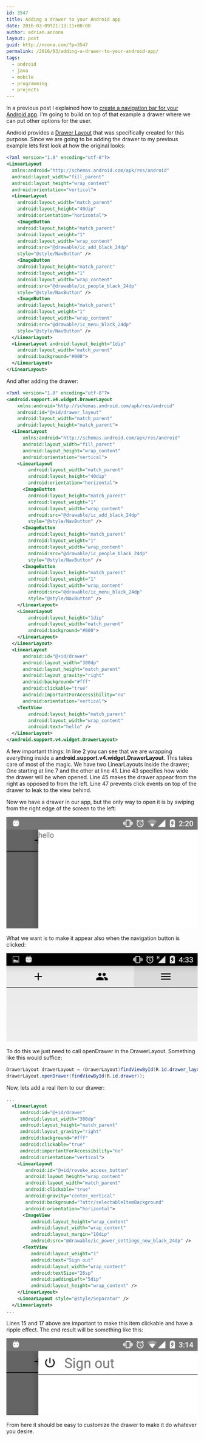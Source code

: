 ```yaml
---
id: 3547
title: Adding a drawer to your Android app
date: 2016-03-09T21:13:11+00:00
author: adrian.ancona
layout: post
guid: http://ncona.com/?p=3547
permalink: /2016/03/adding-a-drawer-to-your-android-app/
tags:
  - android
  - java
  - mobile
  - programming
  - projects
---
```

In a previous post I explained how to [create a navigation bar for your Android app](http://ncona.com/2016/03/create-a-navigation-menu-for-your-android-app/). I&#8217;m going to build on top of that example a drawer where we can put other options for the user.

Android provides a [Drawer Layout](http://developer.android.com/training/implementing-navigation/nav-drawer.html) that was specifically created for this purpose. Since we are going to be adding the drawer to my previous example lets first look at how the original looks:

<!--more-->

```xml
<?xml version="1.0" encoding="utf-8"?>
<LinearLayout
  xmlns:android="http://schemas.android.com/apk/res/android"
  android:layout_width="fill_parent"
  android:layout_height="wrap_content"
  android:orientation="vertical">
  <LinearLayout
    android:layout_width="match_parent"
    android:layout_height="40dip"
    android:orientation="horizontal">
    <ImageButton
    android:layout_height="match_parent"
    android:layout_weight="1"
    android:layout_width="wrap_content"
    android:src="@drawable/ic_add_black_24dp"
    style="@style/NavButton" />
    <ImageButton
    android:layout_height="match_parent"
    android:layout_weight="1"
    android:layout_width="wrap_content"
    android:src="@drawable/ic_people_black_24dp"
    style="@style/NavButton" />
    <ImageButton
    android:layout_height="match_parent"
    android:layout_weight="1"
    android:layout_width="wrap_content"
    android:src="@drawable/ic_menu_black_24dp"
    style="@style/NavButton" />
  </LinearLayout>
  <LinearLayout android:layout_height="1dip"
    android:layout_width="match_parent"
    android:background="#000">
  </LinearLayout>
</LinearLayout>
```

And after adding the drawer:

```xml
<?xml version="1.0" encoding="utf-8"?>
<android.support.v4.widget.DrawerLayout
    xmlns:android="http://schemas.android.com/apk/res/android"
    android:id="@+id/drawer_layout"
    android:layout_width="match_parent"
    android:layout_height="match_parent">
  <LinearLayout
      xmlns:android="http://schemas.android.com/apk/res/android"
      android:layout_width="fill_parent"
      android:layout_height="wrap_content"
      android:orientation="vertical">
    <LinearLayout
        android:layout_width="match_parent"
        android:layout_height="40dip"
        android:orientation="horizontal">
      <ImageButton
        android:layout_height="match_parent"
        android:layout_weight="1"
        android:layout_width="wrap_content"
        android:src="@drawable/ic_add_black_24dp"
        style="@style/NavButton" />
      <ImageButton
        android:layout_height="match_parent"
        android:layout_weight="1"
        android:layout_width="wrap_content"
        android:src="@drawable/ic_people_black_24dp"
        style="@style/NavButton" />
      <ImageButton
        android:layout_height="match_parent"
        android:layout_weight="1"
        android:layout_width="wrap_content"
        android:src="@drawable/ic_menu_black_24dp"
        style="@style/NavButton" />
    </LinearLayout>
    <LinearLayout
        android:layout_height="1dip"
        android:layout_width="match_parent"
        android:background="#000">
    </LinearLayout>
  </LinearLayout>
  <LinearLayout
      android:id="@+id/drawer"
      android:layout_width="300dp"
      android:layout_height="match_parent"
      android:layout_gravity="right"
      android:background="#fff"
      android:clickable="true"
      android:importantForAccessibility="no"
      android:orientation="vertical">
    <TextView
        android:layout_height="match_parent"
        android:layout_width="wrap_content"
        android:text="hello" />
  </LinearLayout>
</android.support.v4.widget.DrawerLayout>
```

A few important things: In line 2 you can see that we are wrapping everything inside a **android.support.v4.widget.DrawerLayout**. This takes care of most of the magic. We have two LinearLayouts inside the drawer; One starting at line 7 and the other at line 41. Line 43 specifies how wide the drawer will be when opened. Line 45 makes the drawer appear from the right as opposed to from the left. Line 47 prevents click events on top of the drawer to leak to the view behind.

Now we have a drawer in our app, but the only way to open it is by swiping from the right edge of the screen to the left:

[<img src="/images/posts/drawer.png" alt="drawer" />](/images/posts/drawer.png)

What we want is to make it appear also when the navigation button is clicked:

[<img src="/images/posts/menu-button.png" alt="menu-button" />](/images/posts/menu-button.png)

To do this we just need to call openDrawer in the DrawerLayout. Something like this would suffice:

```java
DrawerLayout drawerLayout = (DrawerLayout)findViewById(R.id.drawer_layout);
drawerLayout.openDrawer(findViewById(R.id.drawer));
```

Now, lets add a real item to our drawer:

```xml
...
  <LinearLayout
     android:id="@+id/drawer"
     android:layout_width="300dp"
     android:layout_height="match_parent"
     android:layout_gravity="right"
     android:background="#fff"
     android:clickable="true"
     android:importantForAccessibility="no"
     android:orientation="vertical">
    <LinearLayout
       android:id="@+id/revoke_access_button"
       android:layout_height="wrap_content"
       android:layout_width="match_parent"
       android:clickable="true"
       android:gravity="center_vertical"
       android:background="?attr/selectableItemBackground"
       android:orientation="horizontal">
      <ImageView
         android:layout_height="wrap_content"
         android:layout_width="wrap_content"
         android:layout_margin="10dip"
         android:src="@drawable/ic_power_settings_new_black_24dp" />
      <TextView
         android:layout_weight="1"
         android:text="Sign out"
         android:layout_width="wrap_content"
         android:textSize="26sp"
         android:paddingLeft="5dip"
         android:layout_height="wrap_content" />
    </LinearLayout>
    <LinearLayout style="@style/Separator" />
  </LinearLayout>
...
```

Lines 15 and 17 above are important to make this item clickable and have a ripple effect. The end result will be something like this:

[<img src="/images/posts/sign-out-button.png" alt="sign-out-button" />](/images/posts/sign-out-button.png)

From here it should be easy to customize the drawer to make it do whatever you desire.
